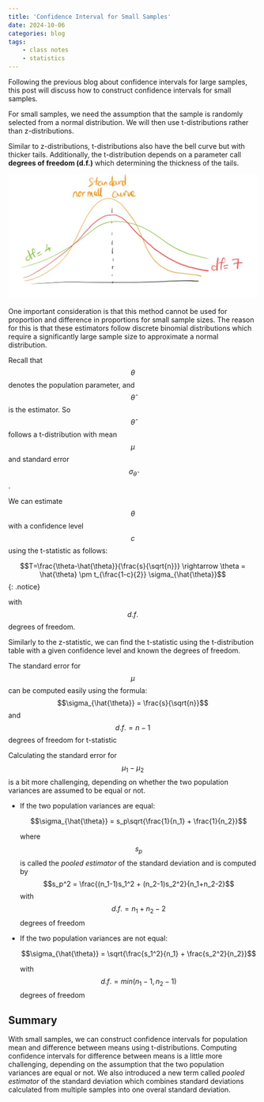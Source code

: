 ```yaml
---
title: 'Confidence Interval for Small Samples'
date: 2024-10-06
categories: blog
tags:
    - class notes
    - statistics
---
```

 
Following the previous blog about confidence intervals for large samples, this post will discuss how to construct confidence intervals for small samples. 

For small samples, we need the assumption that the sample is randomly selected from a normal distribution. We will then use t-distributions rather than z-distributions. 

Similar to z-distributions, t-distributions also have the bell curve but with thicker tails. Additionally, the t-distribution depends on a parameter call **degrees of freedom (d.f.)** which determining the thickness of the tails.

![t-dist](https://raw.githubusercontent.com/nhh979/personal_website/refs/heads/master/assets/images/classnote_photos/t-dist.jpeg)


One important consideration is that this method cannot be used for proportion and difference in proportions for small sample sizes. The reason for this is that these estimators follow discrete binomial distributions which require a significantly large sample size to approximate a normal distribution.

Recall that $$\theta$$ denotes the population parameter, and $$\hat{\theta}$$ is the estimator. So $$\hat{\theta}$$ follows a t-distribution with mean $$\mu$$ and standard error $$\sigma_{\hat{\theta}}$$.

We can estimate $$\theta$$ with a confidence level $$c$$ using the t-statistic as follows:

$$T=\frac{\theta-\hat{\theta}}{\frac{s}{\sqrt{n}}} \rightarrow \theta = \hat{\theta} \pm t_{\frac{1-c}{2}} \sigma_{\hat{\theta}}$$ {: .notice}

with $$d.f.$$ degrees of freedom.

Similarly to the z-statistic, we can find the t-statistic using the t-distribution table with a given confidence level and known the degrees of freedom.

The standard error for $$\mu$$ can be computed easily using the formula:
$$\sigma_{\hat{\theta}} = \frac{s}{\sqrt{n}}$$
and $$d.f. = n-1$$ degrees of freedom for t-statistic

Calculating the standard error for $$\mu_1-\mu_2$$ is a bit more challenging, depending on whether the two population variances are assumed to be equal or not.
- If the two population variances are equal:

    $$\sigma_{\hat{\theta}} = s_p\sqrt{\frac{1}{n_1} + \frac{1}{n_2}}$$  

    where $$s_p$$ is called the *pooled estimator* of the standard deviation and is computed by
    $$s_p^2 = \frac{(n_1-1)s_1^2 + (n_2-1)s_2^2}{n_1+n_2-2}$$
    with $$d.f. = n_1 + n_2 -2$$ degrees of freedom

- If the two population variances are not equal:

    $$\sigma_{\hat{\theta}} = \sqrt{\frac{s_1^2}{n_1} + \frac{s_2^2}{n_2}}$$

    with $$d.f. = min(n_1-1, n_2-1)$$ degrees of freedom

## Summary
With small samples, we can construct confidence intervals for population mean and difference between means using t-distributions. Computing confidence intervals for difference between means is a little more challenging, depending on the assumption that the two population variances are equal or not. We also introduced a new term called *pooled estimator* of the standard deviation which combines standard deviations calculated from multiple samples into one overal standard deviation.